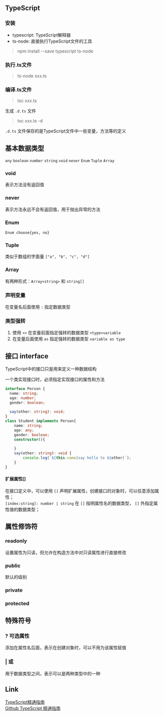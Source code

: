 ## TypeScript
### 安装
- typescript: TypeScript解释器
- ts-node: 直接执行TypeScript文件的工具

> npm install --save typescript ts-node

### 执行.ts文件
> ts-node xxx.ts

### 编译.ts文件
> tsc xxx.ts

生成 `.d.ts` 文件  
> tsc xxx.ts -d

`.d.ts` 文件保存的是TypeScript文件中一些变量，方法等的定义

## 基本数据类型
`any` `boolean` `number` `string` `void` `never` `Enum` `Tuple` `Array`

### void
表示方法没有返回值

### never
表示方法永远不会有返回值，用于抛出异常的方法

### Enum
`Enum choose{yes, no}`

### Tuple
类似于数组的字面量
`["a", "b", "c", "d"]`

### Array
有两种形式：`Array<string>` 和 `string[]`

### 声明变量
在变量名后面使用 `:` 指定数据类型

### 类型强转
1. 使用 `<>` 在变量前面指定强转的数据类型 `<type>variable`
2. 在变量后面使用 `as` 指定强转的数据类型 `variable as type`


## 接口 interface
TypeScript中的接口只是用来定义一种数据结构

一个类实现接口时，必须指定实现接口的属性和方法
```typescript
interface Person {
  name: string;
  age: number;
  gender: boolean;
  
  say(other: string): void;
}
class Student implements Person{
    name: string;
    age: any;
    gender: boolean;
    constructor(){
        
    }
    say(other: string): void {
        console.log(`${this.name}say hello to ${other}`);
    }
}
```

#### 扩展属性[]
在接口定义中，可以使用 `[]` 声明扩展属性，创建接口的对象时，可以任意添加属性；  
`[index:string]: number | string` 在 `[]` 指明属性名的数据类型， `[]` 外指定属性值的数据类型；

## 属性修饰符
### readonly
设置属性为只读，但允许在构造方法中对只读属性进行直接修改

### public
默认的级别

### private

### protected

## 特殊符号
### ? 可选属性
添加在属性名后面，表示在创建对象时，可以不用为该属性赋值

### | 或
用于数据类型之间，表示可以是两种类型中的一种

## Link
[TypeScript精通指南](https://nodelover.gitbook.io/typescript/)  
[Github TypeScript 精通指南](https://github.com/MiYogurt/nodelover-books/tree/master/typescript)